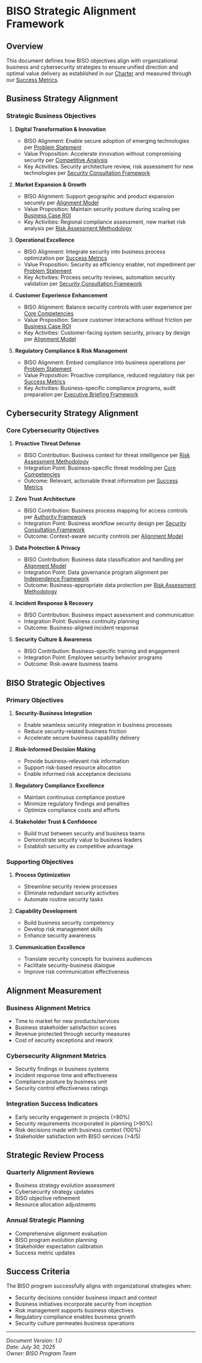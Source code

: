 # BISO Strategic Alignment Framework

## Overview
This document defines how BISO objectives align with organizational business and cybersecurity strategies to ensure unified direction and optimal value delivery as established in our [Charter](./BISO_Charter.md) and measured through our [Success Metrics](./BISO_Success_Metrics.md).

## Business Strategy Alignment

### Strategic Business Objectives
1. **Digital Transformation & Innovation**
   - BISO Alignment: Enable secure adoption of emerging technologies per [Problem Statement](./BISO_Problem_Statement.md#supporting-digital-transformation)
   - Value Proposition: Accelerate innovation without compromising security per [Competitive Analysis](./BISO_Competitive_Analysis.md#technology-leadership)
   - Key Activities: Security architecture review, risk assessment for new technologies per [Security Consultation Framework](./BISO_Security_Consultation_Framework.md#emerging-technology-advisory)

2. **Market Expansion & Growth**
   - BISO Alignment: Support geographic and product expansion securely per [Alignment Model](./BISO_Alignment_Model_Analysis.md#geographic-alignment)
   - Value Proposition: Maintain security posture during scaling per [Business Case ROI](./BISO_Business_Case_ROI.md#revenue-protection)
   - Key Activities: Regional compliance assessment, new market risk analysis per [Risk Assessment Methodology](./BISO_Risk_Assessment_Methodology.md#regulatory-and-compliance-context)

3. **Operational Excellence**
   - BISO Alignment: Integrate security into business process optimization per [Success Metrics](./BISO_Success_Metrics.md#efficiency-metrics)
   - Value Proposition: Security as efficiency enabler, not impediment per [Problem Statement](./BISO_Problem_Statement.md#security-as-business-enabler)
   - Key Activities: Process security reviews, automation security validation per [Security Consultation Framework](./BISO_Security_Consultation_Framework.md#operational-security-advisory)

4. **Customer Experience Enhancement**
   - BISO Alignment: Balance security controls with user experience per [Core Competencies](./BISO_Core_Competencies_Development.md#business-security-balance)
   - Value Proposition: Secure customer interactions without friction per [Business Case ROI](./BISO_Business_Case_ROI.md#customer-experience-value)
   - Key Activities: Customer-facing system security, privacy by design per [Alignment Model](./BISO_Alignment_Model_Analysis.md#consumer-retail-biso)

5. **Regulatory Compliance & Risk Management**
   - BISO Alignment: Embed compliance into business operations per [Problem Statement](./BISO_Problem_Statement.md#regulatory-compliance-challenges)
   - Value Proposition: Proactive compliance, reduced regulatory risk per [Success Metrics](./BISO_Success_Metrics.md#regulatory-compliance-metrics)
   - Key Activities: Business-specific compliance programs, audit preparation per [Executive Briefing Framework](./BISO_Executive_Briefing_Framework.md#risk-and-compliance)

## Cybersecurity Strategy Alignment

### Core Cybersecurity Objectives
1. **Proactive Threat Defense**
   - BISO Contribution: Business context for threat intelligence per [Risk Assessment Methodology](./BISO_Risk_Assessment_Methodology.md#threat-landscape-analysis)
   - Integration Point: Business-specific threat modeling per [Core Competencies](./BISO_Core_Competencies_Development.md#risk-management-competencies)
   - Outcome: Relevant, actionable threat information per [Success Metrics](./BISO_Success_Metrics.md#risk-management-metrics)

2. **Zero Trust Architecture**
   - BISO Contribution: Business process mapping for access controls per [Authority Framework](./BISO_Authority_Framework.md#access-control-decisions)
   - Integration Point: Business workflow security design per [Security Consultation Framework](./BISO_Security_Consultation_Framework.md#architecture-security-reviews)
   - Outcome: Context-aware security controls per [Alignment Model](./BISO_Alignment_Model_Analysis.md#product-specialists)

3. **Data Protection & Privacy**
   - BISO Contribution: Business data classification and handling per [Alignment Model](./BISO_Alignment_Model_Analysis.md#data-protection-specialist)
   - Integration Point: Data governance program alignment per [Independence Framework](./BISO_Independence_Framework.md#data-security-and-privacy)
   - Outcome: Business-appropriate data protection per [Risk Assessment Methodology](./BISO_Risk_Assessment_Methodology.md#regulatory-and-compliance-context)

4. **Incident Response & Recovery**
   - BISO Contribution: Business impact assessment and communication
   - Integration Point: Business continuity planning
   - Outcome: Business-aligned incident response

5. **Security Culture & Awareness**
   - BISO Contribution: Business-specific training and engagement
   - Integration Point: Employee security behavior programs
   - Outcome: Risk-aware business teams

## BISO Strategic Objectives

### Primary Objectives
1. **Security-Business Integration**
   - Enable seamless security integration in business processes
   - Reduce security-related business friction
   - Accelerate secure business capability delivery

2. **Risk-Informed Decision Making**
   - Provide business-relevant risk information
   - Support risk-based resource allocation
   - Enable informed risk acceptance decisions

3. **Regulatory Compliance Excellence**
   - Maintain continuous compliance posture
   - Minimize regulatory findings and penalties
   - Optimize compliance costs and efforts

4. **Stakeholder Trust & Confidence**
   - Build trust between security and business teams
   - Demonstrate security value to business leaders
   - Establish security as competitive advantage

### Supporting Objectives
1. **Process Optimization**
   - Streamline security review processes
   - Eliminate redundant security activities
   - Automate routine security tasks

2. **Capability Development**
   - Build business security competency
   - Develop risk management skills
   - Enhance security awareness

3. **Communication Excellence**
   - Translate security concepts for business audiences
   - Facilitate security-business dialogue
   - Improve risk communication effectiveness

## Alignment Measurement

### Business Alignment Metrics
- Time to market for new products/services
- Business stakeholder satisfaction scores
- Revenue protected through security measures
- Cost of security exceptions and rework

### Cybersecurity Alignment Metrics
- Security findings in business systems
- Incident response time and effectiveness
- Compliance posture by business unit
- Security control effectiveness ratings

### Integration Success Indicators
- Early security engagement in projects (>80%)
- Security requirements incorporated in planning (>90%)
- Risk decisions made with business context (100%)
- Stakeholder satisfaction with BISO services (>4/5)

## Strategic Review Process

### Quarterly Alignment Reviews
- Business strategy evolution assessment
- Cybersecurity strategy updates
- BISO objective refinement
- Resource allocation adjustments

### Annual Strategic Planning
- Comprehensive alignment evaluation
- BISO program evolution planning
- Stakeholder expectation calibration
- Success metric updates

## Success Criteria
The BISO program successfully aligns with organizational strategies when:
- Security decisions consider business impact and context
- Business initiatives incorporate security from inception
- Risk management supports business objectives
- Regulatory compliance enables business growth
- Security culture permeates business operations

---
*Document Version: 1.0*  
*Date: July 30, 2025*  
*Owner: BISO Program Team*